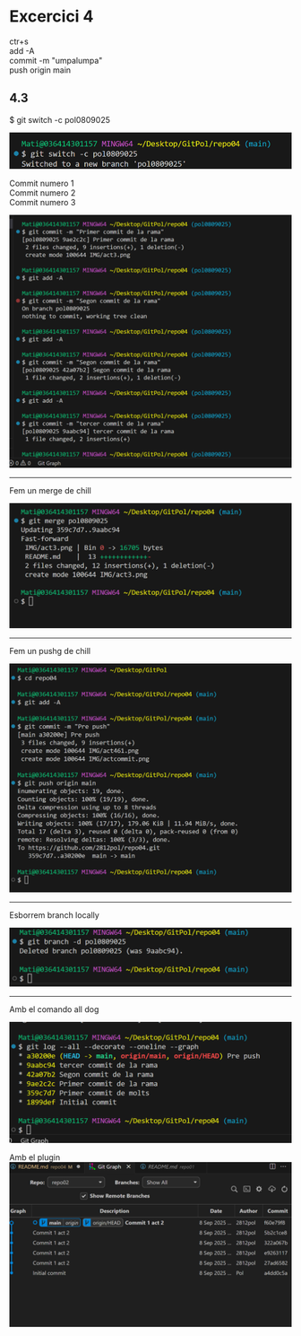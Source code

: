 # Excercici 4

ctr+s  
add -A  
commit -m "umpalumpa"   
push origin main

## 4.3

$ git switch -c pol0809025  

![Mostra de l'excercici ](IMG/act3.png)

Commit numero 1  
Commit numero 2  
Commit numero 3

![Mostra de l'excercici ](IMG/actcommit.png)
*****************

Fem un merge de chill 

![Mostra de l'excercici ](IMG/act461.png)

*****************

Fem un pushg de chill 

![Mostra de l'excercici ](IMG/act462.png)

*****************

Esborrem branch locally

![Mostra de l'excercici ](IMG/act47.png)

*******


Amb el comando all dog

![Mostra de l'excercici ](IMG/act481.png)


Amb el plugin  
![Mostra de l'excercici ](IMG/482.png)